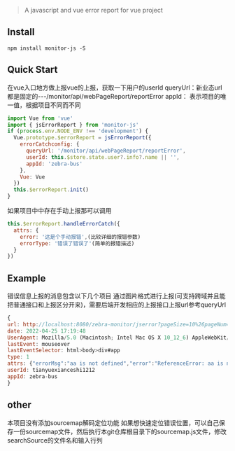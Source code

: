 <!--
 * @Description: 
 * @Author: tianyuexian
 * @Date: 2022-04-25 16:04:48
 * @LastEditors: tianyuexian
 * @LastEditTime: 2022-04-25 17:26:28
-->
> A javascript and vue error report for vue project 

## Install
``` shell
npm install monitor-js -S
```
## Quick Start
在vue入口地方做上报vue的上报，获取一下用户的userId
queryUrl：新业态url都是固定的---/monitor/api/webPageReport/reportError
appId： 表示项目的唯一值，根据项目不同而不同
``` javascript
import Vue from 'vue'
import { jsErrorReport } from 'monitor-js'
if (process.env.NODE_ENV !== 'development') {
  Vue.prototype.$errorReport = jsErrorReport({
    errorCatchconfig: {
      queryUrl: '/monitor/api/webPageReport/reportError',
      userId: this.$store.state.user?.info?.name || '',
      appId: 'zebra-bus'
    },
    Vue: Vue
  })
  this.$errorReport.init()
}
```
如果项目中中存在手动上报那可以调用
``` javascript
this.$errorReport.handleErrorCatch({
  attrs: {
    error: '这是个手动报错',(比较详细的报错参数)
    errorType: '错误了错误了'(简单的报错描述)
  }
})
```

## Example
错误信息上报的消息包含以下几个项目
通过图片格式进行上报(可支持跨域并且能把普通接口和上报区分开来)，需要后端开发相应的上报接口上报url参考queryUrl
``` javascript
{
url: http://localhost:8080/zebra-monitor/jserror?pageSize=10%26pageNum=1
date: 2022-04-25 17:19:48
UserAgent: Mozilla/5.0 (Macintosh; Intel Mac OS X 10_12_6) AppleWebKit/537.36 (KHTML, like Gecko) Chrome/99.0.4844.83 Safari/537.36
lastEvent: mouseover
lastEventSelector: html>body>div#app
type: 1
attrs: {"errorMsg":"aa is not defined","error":"ReferenceError: aa is not defined\n    at VueComponent.created (webpack-internal:///./node_modules/cache-loader/dist/cjs.js?!./node_modules/babel-loader/lib/index.js!./node_modules/cache-loader/dist/cjs.js?!./node_modules/vue-loader/lib/index.js?!./src/views/jsError/index.vue?vue&type=script&lang=js&:196:17)\n    at invokeWithErrorHandling (webpack-internal:///./node_modules/vue/dist/vue.runtime.esm.js:1853:57)\n    at callHook (webpack-internal:///./node_modules/vue/dist/vue.runtime.esm.js:4213:7)\n    at VueComponent.Vue._init (webpack-internal:///./node_modules/vue/dist/vue.runtime.esm.js:4998:5)\n    at new VueComponent (webpack-internal:///./node_modules/vue/dist/vue.runtime.esm.js:5144:12)\n    at createComponentInstanceForVnode (webpack-internal:///./node_modules/vue/dist/vue.runtime.esm.js:3280:10)\n    at init (webpack-internal:///./node_modules/vue/dist/vue.runtime.esm.js:3111:45)\n    at merged (webpack-internal:///./node_modules/vue/dist/vue.runtime.esm.js:3298:5)\n    at createComponent (webpack-internal:///./node_modules/vue/dist/vue.runtime.esm.js:5968:9)\n    at createElm (webpack-internal:///./node_modules/vue/dist/vue.runtime.esm.js:5915:9)","info":"created hook","errorType":"ReferenceError"}
userId: tianyuexianceshi1212
appId: zebra-bus
}
```

## other
本项目没有添加sourcemap解码定位功能
如果想快速定位错误位置，可以自己保存一份sourcemap文件，然后执行本git仓库根目录下的sourcemap.js文件，修改searchSource的文件名和输入行列
